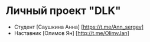 # Личный проект "DLK"

* Студент [Саушкина Анна] [https://t.me/Ann_sergev]
* Наставник [Олимов Ян] [http://t.me/OlimvJan]
